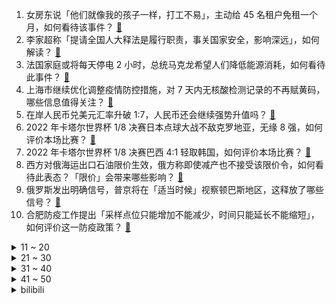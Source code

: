 1. 女房东说「他们就像我的孩子一样，打工不易」，主动给 45 名租户免租一个月，如何看待该事件？ [:link:](https://www.zhihu.com/question/570131630)
2. 李家超称「提请全国人大释法是履行职责，事关国家安全，影响深远」，如何解读？ [:link:](https://www.zhihu.com/question/570388686)
3. 法国家庭或将每天停电 2 小时，总统马克龙希望人们降低能源消耗，如何看待此事件？ [:link:](https://www.zhihu.com/question/570449978)
4. 上海市继续优化调整疫情防控措施，对 7 天内无核酸检测记录的不再赋黄码，哪些信息值得关注？ [:link:](https://www.zhihu.com/question/570566304)
5. 在岸人民币兑美元汇率升破 1:7，人民币还会继续强势升值吗？ [:link:](https://www.zhihu.com/question/570433835)
6. 2022 年卡塔尔世界杯 1/8 决赛日本点球大战不敌克罗地亚，无缘 8 强，如何评价本场比赛？ [:link:](https://www.zhihu.com/question/570591123)
7. 2022 年卡塔尔世界杯 1/8 决赛巴西 4:1 轻取韩国，如何评价本场比赛？ [:link:](https://www.zhihu.com/question/570591460)
8. 西方对俄海运出口石油限价生效，俄方称即使减产也不接受该限价令，如何看待此表态？「限价」会带来哪些影响？ [:link:](https://www.zhihu.com/question/570416284)
9. 俄罗斯发出明确信号，普京将在「适当时候」视察顿巴斯地区，这释放了哪些信号？ [:link:](https://www.zhihu.com/question/570418714)
10. 合肥防疫工作提出「采样点位只能增加不能减少，时间只能延长不能缩短」，如何评价这一防疫政策？ [:link:](https://www.zhihu.com/question/570452719)
<details>
<summary>11 ~ 20</summary>

11. 再度止步十六强，如何评价卡塔尔世界杯上日本队的表现？ [:link:](https://www.zhihu.com/question/570611075)
12. 如何评价俄罗斯萨拉托夫空军基地被不明无人机袭击导致两架图95核战略轰炸机受损和两人受伤？ [:link:](https://www.zhihu.com/question/570589126)
13. 亚洲球队无一晋级卡塔尔世界杯八强，如何评价他们在本届世界杯上的表现？ [:link:](https://www.zhihu.com/question/570631051)
14. 保定回应市民称周边疑似较多阳性，称「网上夸张的成分太大」，当地实际情况如何？ [:link:](https://www.zhihu.com/question/570585469)
15. 如何看待多地宣布「歌可唱、舞可跳，部分只查绿码」？对市民生活会产生什么影响？ [:link:](https://www.zhihu.com/question/570180795)
16. 如何评价 ChatGPT ？会取代搜索引擎吗？ [:link:](https://www.zhihu.com/question/570062224)
17. 为什么 m1 采用大小核设计却没有 intel 的问题？ [:link:](https://www.zhihu.com/question/569563024)
18. 专家称，奥密克戎变异株导致肺炎或者重症、危重症的「比例相对较低」，有什么信息值得关注？ [:link:](https://www.zhihu.com/question/570577434)
19. 专家提出松动的疫情防控政策必然会带来持续增长的感染者，我们如何与新冠病毒相处？感染新冠怎么办？ [:link:](https://www.zhihu.com/question/570506792)
20. 有哪些有趣又传奇的世界杯历史故事能够讲给孩子听？ [:link:](https://www.zhihu.com/question/565191457)
</details>
<details>
<summary>21 ~ 30</summary>

21. 全国至少 48 市宣布大部分公共场所不再查核酸，多地不再常态化检测，个人如何做好防护？ [:link:](https://www.zhihu.com/question/570665058)
22. 马克龙称「拜登和他同意『解决』美国《通胀削减法案》引发的问题」，其中哪些信息值得关注？ [:link:](https://www.zhihu.com/question/570568368)
23. 一个优秀写手或作家，通常写第一个小说故事时的过程体验是怎样的？与之后写小说的过程体验有何不同？ [:link:](https://www.zhihu.com/question/548408043)
24. 2023 年整个汽车行业预计会发生哪些变化？ [:link:](https://www.zhihu.com/question/568629776)
25. 最近家里冰箱又满了，明明已经找收纳盒收好了，但还是不太行，有什么比较好的收纳技巧吗？ [:link:](https://www.zhihu.com/question/473310401)
26. 孩子的题做的和答案一样，老师说孩子抄题了，但是孩子自己做的，气的孩子哭了，该怎么办? [:link:](https://www.zhihu.com/question/561251061)
27. 从整个宇宙来看，人类有无可能已经点错了科技树？ [:link:](https://www.zhihu.com/question/36247563)
28. 想给孩子换个环境更好的幼儿园，但是小孩子不想换，我该尊重小朋友的选择吗? [:link:](https://www.zhihu.com/question/568957565)
29. 徐州百亿级光伏项目工地突发火灾，致 5 死 2 伤，起火原因是什么？会造成哪些影响？ [:link:](https://www.zhihu.com/question/570238640)
30. 为什么「一钟头、一星期、一小时」的「一」可以是二声，而「一分钟」不行？ [:link:](https://www.zhihu.com/question/570323604)
</details>
<details>
<summary>31 ~ 40</summary>

31. 考CFA证书需要具备哪些条件？ [:link:](https://www.zhihu.com/question/38865375)
32. 浙江已制定新冠分级诊疗方案，新冠感染者将到定点医院诊治，还有哪些信息需要关注？ [:link:](https://www.zhihu.com/question/570562190)
33. 滑雪为你的生活带来了什么意义和乐趣？ [:link:](https://www.zhihu.com/question/568620915)
34. 随着北约20国表示非常疲惫，乌克兰会面临被放弃的风险吗？ [:link:](https://www.zhihu.com/question/569518861)
35. 在哪座城市，你感受到了「江南小镇」的一番韵味？ [:link:](https://www.zhihu.com/question/569811943)
36. 你家周边的哪些地方，是你每年都想去拜访的，背后有什么故事？ [:link:](https://www.zhihu.com/question/567250472)
37. 英官员称「如重要机构人员罢工，或调动军队维持公共服务」，释放了哪些信息？ [:link:](https://www.zhihu.com/question/570463423)
38. 冬天吃什么食物会觉得幸福感飙升？ [:link:](https://www.zhihu.com/question/569613386)
39. 4K显示器和8K显示器中间有没有过渡分辨率？ [:link:](https://www.zhihu.com/question/570033870)
40. 欧洲理事会主席米歇尔称「欧盟比美国更受俄乌冲突之苦，美国却只顾自己经济利益」，如何看待此番言论？ [:link:](https://www.zhihu.com/question/570347304)
</details>
<details>
<summary>41 ~ 50</summary>

41. 12 月 5 日 24 时国内成品油价格「两连跌」，加满一箱油少花约 17.5 元，哪些信息值得关注？ [:link:](https://www.zhihu.com/question/570418129)
42. 3000 余只银行理财产品「破净」引发赎回潮，打破刚兑会有哪些影响？银行理财产品保本一去不复返了吗？ [:link:](https://www.zhihu.com/question/570349480)
43. 为什么长时间不洗脸皮肤会变好？ [:link:](https://www.zhihu.com/question/566923347)
44. 如何看待 12 月 5 日起山东进一步优化疫情防控措施，不再查验健康码和核酸报告，取消落地检? [:link:](https://www.zhihu.com/question/570396698)
45. 旅途中你曾拍下过哪些有意思的地铁、公交、火车站？ [:link:](https://www.zhihu.com/question/569811965)
46. 淘汰赛对阵波兰，姆巴佩 2 射 1 传登顶射手榜榜首， 23 岁的他上限在哪里？会是下一个球王吗？ [:link:](https://www.zhihu.com/question/570424828)
47. 报道称加拿大欲向台海派更多军舰，外交部称「反对任何国家以航行自由为名威胁中国主权」，如何看待加方意图？ [:link:](https://www.zhihu.com/question/570538614)
48. 你有什么自己悟出来的道理吗？ [:link:](https://www.zhihu.com/question/557600391)
49. 计算机专业大学四年应该怎么过才有意义？ [:link:](https://www.zhihu.com/question/57261137)
50. 如何看待欧盟高官呼吁在世贸组织起诉美国「不再相信谈判可解决美欧经贸冲突」，这会带来哪些影响？ [:link:](https://www.zhihu.com/question/570415496)
</details><details>
<summary>bilibili</summary>

1. 一位粉丝想看到自己奔跑的样子 [:link:](//www.bilibili.com/video/BV1ED4y1Y7dc)
2. 羊村（3） [:link:](//www.bilibili.com/video/BV1Y44y1Q7BL)
3. 风雨夜深人散尽，孤灯犹唤卖汤圆。夜夜除非，好酒留人醉。还原古画会滚的灯笼《滚灯》 [:link:](//www.bilibili.com/video/BV1MG411T7AV)
4. 《原神》流浪者角色PV——「灰烬」 [:link:](//www.bilibili.com/video/BV1J24y1k7Ky)
5. 火柴人 VS 我的世界系列第三十集 国王（The King） [:link:](//www.bilibili.com/video/BV1Jv4y1o7fU)
6. 汪？ [:link:](//www.bilibili.com/video/BV1M84y167Yy)
7. 伟大的骗子（分享一个奇怪的故事） [:link:](//www.bilibili.com/video/BV1G14y1J7Dh)
8. 苦难是把磨刀石，你终将被打磨得锋利无比 [:link:](//www.bilibili.com/video/BV1r841157L2)
9. 【世界杯/拟人】如果参赛国变成emoji美少女？ [:link:](//www.bilibili.com/video/BV1Jg411H7K5)
10. 想了解一下我就进来看，觉得耐心看完的人很温柔！ [:link:](//www.bilibili.com/video/BV1eG411u75w)
<details>
<summary>11 ~ 20</summary>

11. 你账号里的硬币值多少钱？ [:link:](//www.bilibili.com/video/BV1Z44y1U7eq)
12. 妹妹篡位成功，这个帐号归我啦，拿来吧你！！ [:link:](//www.bilibili.com/video/BV1tM41167EH)
13. 为什么《星际穿越》的配乐，你一听就想哭？【银屏系】丨机核 [:link:](//www.bilibili.com/video/BV1524y1k787)
14. 最后的战斗！对决方腊！忠义的代价是？《水浒传》P49 [:link:](//www.bilibili.com/video/BV1Ye411N7eg)
15. 芬兰家人被啤酒鱼惊艳到抱盆喝汤！为了客家三酿疯狂抢起来！侄女恋情再遇轮番攻势！生日庆祝感动哭！ [:link:](//www.bilibili.com/video/BV1cR4y117kW)
16. 波 奇 米 亚 狂 想 曲 [:link:](//www.bilibili.com/video/BV13v4y1o7PJ)
17. 花费3000元爆肝10小时！我做出了比原版还贵的扑克牌！ [:link:](//www.bilibili.com/video/BV1fG4y1G7Bb)
18. 历时9个月！我和影视飓风的圆梦之行 [:link:](//www.bilibili.com/video/BV1B14y1E7pz)
19. 开局氪7000块！从肝开始的阴阳师，想成为大佬的第一天#1 [:link:](//www.bilibili.com/video/BV1Lg411H7f5)
20. 我这照片哪里出了问题？ [:link:](//www.bilibili.com/video/BV1V84y167mY)
</details>
<details>
<summary>21 ~ 30</summary>

21. 医生一眼就看出了我的问题 [:link:](//www.bilibili.com/video/BV1P24y1k7XT)
22. ⚠️原神氪金32W慈善博主，在线送10只散兵、一斗、雷神、凌人！！！！ [:link:](//www.bilibili.com/video/BV13e411K7Qa)
23. 「小泽」我感染了新冠病毒。 [:link:](//www.bilibili.com/video/BV1ZG4y1G7sF)
24. 【原神】妈！我不要这个黄毛当我爸爸啊！！！ [:link:](//www.bilibili.com/video/BV19R4y1y7Ws)
25. 耗时278天！这个视频是我们全部的青春！！！ [:link:](//www.bilibili.com/video/BV1584y167sD)
26. 这操作也太离谱了！！ [:link:](//www.bilibili.com/video/BV18G4y1R7Nc)
27. 【鉴定热门】某千万级食品安全科普up连黄豆芽和绿豆芽都不认识？信口科普第一人？ [:link:](//www.bilibili.com/video/BV1YP4y197QP)
28. 真实大女主爽文！她如何用一幅画，让整个宫廷的男人疯狂！【透明的她 03】 [:link:](//www.bilibili.com/video/BV1HG4y1R7jE)
29. 【原神】胡桃超美睡裙！你的女友胡桃——「旅途小憩」 [:link:](//www.bilibili.com/video/BV1PG411T7ea)
30. 男朋友有了兄弟就忘了我！可以理解……才怪！ [:link:](//www.bilibili.com/video/BV1Qg411n7dx)
</details>
<details>
<summary>31 ~ 40</summary>

31. 一次普通的出行，竟成了迷惑行为大赏 [:link:](//www.bilibili.com/video/BV1EP411M71G)
32. 简单研究了一下时尚 [:link:](//www.bilibili.com/video/BV1w24y1k7kh)
33. 轻改地狱！村头厕所没纸了？2023年一月新番扫雷推荐 [:link:](//www.bilibili.com/video/BV1g44y1S7Y3)
34. 山羊闻蜡，这就是传说中的羊群效应吗？ [:link:](//www.bilibili.com/video/BV1mK411X7Eq)
35. 传统口技教学《老狗吠深巷》 [:link:](//www.bilibili.com/video/BV1sP4y197Tu)
36. 英语亮剑玩的就是西海岸 [:link:](//www.bilibili.com/video/BV18e411N76q)
37. 【坤坤子】不想要小黑子 - 豎屏 [:link:](//www.bilibili.com/video/BV1P841157RH)
38. 原来是小憋山 [:link:](//www.bilibili.com/video/BV1J24y1k76b)
39. 当一个秃头梳起了高马尾，结果居然… [:link:](//www.bilibili.com/video/BV1LP4y1Q7dZ)
40. 经典s1大战卡卡西 [:link:](//www.bilibili.com/video/BV1484y167uP)
</details>
<details>
<summary>41 ~ 50</summary>

41. 优菈核爆910w，载入原神核爆史册。 [:link:](//www.bilibili.com/video/BV1mK411X7Te)
42. 我没错....请取关我吧... [:link:](//www.bilibili.com/video/BV1cG411T7rT)
43. 拜托，谁会看妹妹跳舞看那么久呢？ [:link:](//www.bilibili.com/video/BV15D4y1e7u2)
44. 魈：如果在十八我没能送你花~ [:link:](//www.bilibili.com/video/BV1rG4y1G7pZ)
45. “你管这叫世界杯主题曲？” [:link:](//www.bilibili.com/video/BV1o14y1E7xG)
46. 歌曲名最后的英文后缀都是什么意思？ [:link:](//www.bilibili.com/video/BV1SP4y19799)
47. 长生不老，不死不灭，你愿意吗？经典网剧《灵魂摆渡》第十七回 [:link:](//www.bilibili.com/video/BV1A14y1J78e)
48. 这个名字让我足足笑了2分55秒！ [:link:](//www.bilibili.com/video/BV1B84y1C78H)
49. 十年过去，我才真正看懂了《一代宗师》！ [:link:](//www.bilibili.com/video/BV1vP4y197rT)
50. 康师傅看了想打人！只是多了亿点点牛肉…… [:link:](//www.bilibili.com/video/BV1s44y1Q7sq)
</details>
<details>
<summary>51 ~ 60</summary>

51. 汽 车 人 征 兵 宣 传 [:link:](//www.bilibili.com/video/BV1oK411R77m)
52. 【阿斗】一手烂牌打成王炸，小狼女二丫霸气变身顶级无面者！美剧史诗巨作《权力的游戏》第22期 [:link:](//www.bilibili.com/video/BV1WP411M71e)
53. 【原神】抽奖送你任意两只满命5星UP角色！（内含离谱抽卡现场） [:link:](//www.bilibili.com/video/BV17P4y1Q7YB)
54. “明明可以靠演技吃饭，偏要踢球” [:link:](//www.bilibili.com/video/BV1iP4y197XS)
55. 请问这个游戏可以去米哈游应聘吗？ [:link:](//www.bilibili.com/video/BV1f44y1U7hT)
56. “每当我撑不下去，就会打开这个视频！” [:link:](//www.bilibili.com/video/BV1Eg411H7J1)
57. 炫富的最高境界，史上最“壕”家族——沙特王室 [:link:](//www.bilibili.com/video/BV1AM411r7mR)
58. 我好像解锁了这玩意儿的正确吃法！ [:link:](//www.bilibili.com/video/BV1M24y1k7YP)
59. 【云虫】【动态壁纸】“带我去远方” [:link:](//www.bilibili.com/video/BV19W4y1u7yR)
60. 当你正确开嗓之后，你的声音到底有多好听？ [:link:](//www.bilibili.com/video/BV1xv4y1o75X)
</details>
<details>
<summary>61 ~ 70</summary>

61. 梅西C罗首次公开谈论国足，并提出宝贵建议 [:link:](//www.bilibili.com/video/BV1Nv4y1R7J7)
62. 评分5.5！这部动画砸钱无数，却让原作风评被害...... [:link:](//www.bilibili.com/video/BV1VG4y1V7ca)
63. 你追到我，我就让你…… [:link:](//www.bilibili.com/video/BV1FR4y117oa)
64. 【STN快报6.5季16】卡普空伙食有点差，金狮子打我都没劲 [:link:](//www.bilibili.com/video/BV17d4y147Kh)
65. 钟楼南门老奶奶居然以前是老中医 [:link:](//www.bilibili.com/video/BV1Ed4y187rF)
66. ★我的世界★永恒的MC生存又回来了 [:link:](//www.bilibili.com/video/BV1Wd4y147YM)
67. 这就是聊天不加表情的区别 [:link:](//www.bilibili.com/video/BV1Kg411H7xw)
68. 很难想象坐在电脑对面的是个人 [:link:](//www.bilibili.com/video/BV1qe411N7JD)
69. S13最骚套路！比无限火力还无限火力！好可怕！【有点骚东西迷你版】 [:link:](//www.bilibili.com/video/BV1jG4y1R7H4)
70. 你买三千万南极队赢是吧！ [:link:](//www.bilibili.com/video/BV1HP411M7zA)
</details>
<details>
<summary>71 ~ 80</summary>

71. 英语速记，如果当时英语老师这么教，我早已是世界闻名的外交家 [:link:](//www.bilibili.com/video/BV1iY411d7zf)
72. 黄衣宝宝 圣诞特别版！我的厨房着火了！ [:link:](//www.bilibili.com/video/BV1C14y1E7kC)
73. 【水果猎人】网络热门水果鉴定25 [:link:](//www.bilibili.com/video/BV1uv4y1o79Z)
74. 10分钟，10块钱可以做出来的六种面 [:link:](//www.bilibili.com/video/BV1xP411M7P1)
75. 暴杀JJking：科技神王！彻底疯狂！爆杀连体婴必备！ [:link:](//www.bilibili.com/video/BV19g411n79G)
76. 深夜路边摊，炒饼丝炒泡面配上撸不完的烤串！ [:link:](//www.bilibili.com/video/BV1VP411M7yY)
77. 这样的非遗铁画你知道吗？ [:link:](//www.bilibili.com/video/BV1A44y1S7xf)
78. 100元能在瑞典超市买什么？熊肉驯鹿肉这里竟然都有卖！ [:link:](//www.bilibili.com/video/BV1aM41167gN)
79. 如果此生注定平凡，你要怎么办？ [:link:](//www.bilibili.com/video/BV1914y1E7NE)
80. 【鬼谷闲谈】以硅质构筑身体的硬核碳基生物 [:link:](//www.bilibili.com/video/BV18M41167kZ)
</details>
<details>
<summary>81 ~ 90</summary>

81. 只需52秒，学会1道传家菜，糖溜土豆片！ [:link:](//www.bilibili.com/video/BV1iD4y1Y7a8)
82. 要建造一万米的高楼，要考虑什么？【司徒之脑洞】 [:link:](//www.bilibili.com/video/BV1Pv4y1o7zR)
83. 💪B站版《健身新手的减脂完全手册》™💪 [:link:](//www.bilibili.com/video/BV1AM411r7z3)
84. “ B 站 游 戏 玩 家 精 神 现 状 ” [:link:](//www.bilibili.com/video/BV1hK411X7cd)
85. 球  王  姬  王 [:link:](//www.bilibili.com/video/BV1VP4y197si)
86. 【萌新整活】珐露珊：我一百多岁了一定是长辈吧~ [:link:](//www.bilibili.com/video/BV1q84y1k7T7)
87. 【趣味地理】卡塔尔花的钱都能成为一道地理题？！ [:link:](//www.bilibili.com/video/BV1pK411X7ZE)
88. 把牙齿「种」进眼睛，就能重见光明 [:link:](//www.bilibili.com/video/BV1c24y1k7GH)
89. 不同月薪的居家办公现状 [:link:](//www.bilibili.com/video/BV1Se411N7Y7)
90. 什么是朋友？他说...  2 [:link:](//www.bilibili.com/video/BV17g411H7do)
</details>
<details>
<summary>91 ~ 100</summary>

91. 关于你们说我在评论区乱认爹这件事 [:link:](//www.bilibili.com/video/BV1xG4y1R7ZM)
92. “人间烟火气，最抚凡人心”❺ [:link:](//www.bilibili.com/video/BV1yK411R7tG)
93. 黑暗时代！挑战1W元通关植物大战僵尸2！#4 [:link:](//www.bilibili.com/video/BV1hG411u7CF)
94. 稻妻上分：八 重 摇 🦊 [:link:](//www.bilibili.com/video/BV15G4y1R7UQ)
95. “真理往往掌握在少数人手中” [:link:](//www.bilibili.com/video/BV1EG411T7wB)
96. 这才是真正的元歌！！ [:link:](//www.bilibili.com/video/BV18K411X77J)
97. 求 偶，但 卧 龙 凤 雏 [:link:](//www.bilibili.com/video/BV1AR4y11773)
98. 【电竞星快报】仁川双C！转会期官宣资讯合集（第四季41期） [:link:](//www.bilibili.com/video/BV1sG411u7Xf)
99. 前 方 高 甜！李峋真的把她宠回了眼里有光的公主！永远会为校园走到婚礼心动！ [:link:](//www.bilibili.com/video/BV1ug411H74z)
100. 最兴奋的一期！小伙终于吃到了“米其林三星”餐厅，真的有传闻那么神吗？ [:link:](//www.bilibili.com/video/BV1Se4y1M74u)
</details></details>